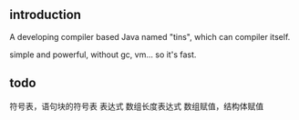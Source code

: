 ## introduction
A developing compiler based Java named "tins", which can compiler itself.

simple and powerful, without gc, vm... so it's fast.

## todo
符号表，语句块的符号表
表达式
数组长度表达式
数组赋值，结构体赋值